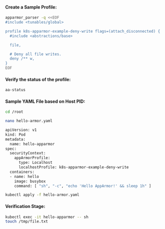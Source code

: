 #### Create a Sample Profile:
```sh
apparmor_parser -q <<EOF
#include <tunables/global>

profile k8s-apparmor-example-deny-write flags=(attach_disconnected) {
  #include <abstractions/base>

  file,

  # Deny all file writes.
  deny /** w,
}
EOF
```
#### Verify the status of the profile:
```sh
aa-status
```

#### Sample YAML File based on Host PID:
```sh
cd /root
```
```sh
nano hello-armor.yaml
```
```sh
apiVersion: v1
kind: Pod
metadata:
  name: hello-apparmor
spec:
  securityContext:
    appArmorProfile:
      type: Localhost
      localhostProfile: k8s-apparmor-example-deny-write
  containers:
  - name: hello
    image: busybox
    command: [ "sh", "-c", "echo 'Hello AppArmor!' && sleep 1h" ]
```
```sh
kubectl apply -f hello-armor.yaml
```

#### Verification Stage:
```sh
kubectl exec -it hello-apparmor -- sh
touch /tmp/file.txt
```
